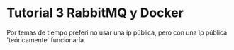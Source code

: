 # Tutorial 3 RabbitMQ y Docker

Por temas de tiempo preferí no usar una ip pública,
pero con una ip pública 'teóricamente' funcionaría.